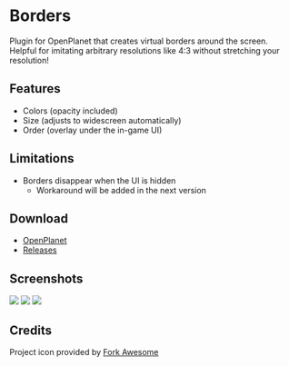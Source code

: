 # Borders
Plugin for OpenPlanet that creates virtual borders around the screen.
Helpful for imitating arbitrary resolutions like 4:3 without stretching your resolution!

## Features
* Colors (opacity included)
* Size (adjusts to widescreen automatically)
* Order (overlay under the in-game UI)

## Limitations
* Borders disappear when the UI is hidden
    * Workaround will be added in the next version

## Download
* [OpenPlanet](https://openplanet.nl/files/118)
* [Releases](https://gitlab.com/DergnNamedSkye/op-borders/-/releases)

## Screenshots

![](_git/1.png)
![](_git/2.png)
![](_git/3.png)

## Credits

Project icon provided by [Fork Awesome](https://forkaweso.me/)
